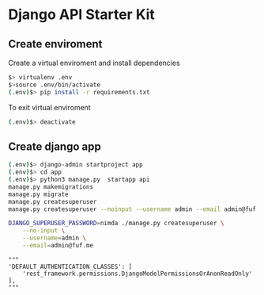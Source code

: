 # Django API Starter Kit

## Create enviroment

Create a virtual enviroment and install dependencies

```sh
$> virtualenv .env
$>source .env/bin/activate
(.env)$> pip install -r requirements.txt
```

To exit virtual enviroment

```sh
(.env)$> deactivate
```

## Create django app

```sh
(.env)$> django-admin startproject app
(.env)$> cd app
(.env)$> python3 manage.py  startapp api
manage.py makemigrations
manage.py migrate
manage.py createsuperuser
manage.py createsuperuser --noinput --username admin --email admin@fuf.me

DJANGO_SUPERUSER_PASSWORD=nimda ./manage.py createsuperuser \
    --no-input \
    --username=admin \
    --email=admin@fuf.me
```
    """
    'DEFAULT_AUTHENTICATION_CLASSES': [
        'rest_framework.permissions.DjangoModelPermissionsOrAnonReadOnly'
    ],
    """